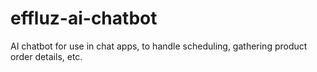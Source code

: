 # effluz-ai-chatbot
AI chatbot for use in chat apps, to handle scheduling, gathering product order details, etc.

